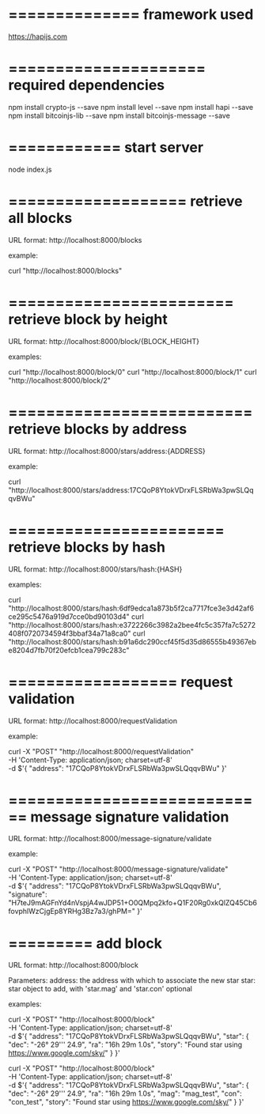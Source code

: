 ==============
framework used
==============
https://hapijs.com

=====================
required dependencies
=====================
npm install crypto-js --save
npm install level --save
npm install hapi --save
npm install bitcoinjs-lib --save
npm install bitcoinjs-message --save

============
start server
============
node index.js

===================
retrieve all blocks
===================

URL format:
http://localhost:8000/blocks

example:

curl "http://localhost:8000/blocks"

========================
retrieve block by height
========================

URL format:
http://localhost:8000/block/{BLOCK_HEIGHT}

examples:

curl "http://localhost:8000/block/0"
curl "http://localhost:8000/block/1"
curl "http://localhost:8000/block/2"

==========================
retrieve blocks by address
==========================

URL format:
http://localhost:8000/stars/address:{ADDRESS}

example:

curl "http://localhost:8000/stars/address:17CQoP8YtokVDrxFLSRbWa3pwSLQqqvBWu"

=======================
retrieve blocks by hash
=======================

URL format:
http://localhost:8000/stars/hash:{HASH}

examples:

curl "http://localhost:8000/stars/hash:6df9edca1a873b5f2ca7717fce3e3d42af6ce295c5476a919d7cce0bd90103d4"
curl "http://localhost:8000/stars/hash:e3722266c3982a2bee4fc5c357fa7c5272408f0720734594f3bbaf34a71a8ca0"
curl "http://localhost:8000/stars/hash:b91a6dc290ccf45f5d35d86555b49367ebe8204d7fb70f20efcb1cea799c283c"

==================
request validation
==================

URL format:
http://localhost:8000/requestValidation

example:

curl -X "POST" "http://localhost:8000/requestValidation" \
     -H 'Content-Type: application/json; charset=utf-8' \
     -d $'{
  "address": "17CQoP8YtokVDrxFLSRbWa3pwSLQqqvBWu"
}'

============================
message signature validation
============================

URL format:
http://localhost:8000/message-signature/validate

example:

curl -X "POST" "http://localhost:8000/message-signature/validate" \
     -H 'Content-Type: application/json; charset=utf-8' \
     -d $'{
  "address": "17CQoP8YtokVDrxFLSRbWa3pwSLQqqvBWu",
  "signature": "H7teJ9mAGFnYd4nVspjA4wJDP51+O0QMpq2kfo+Q1F20Rg0xkQlZQ45Cb6fovphlWzCjgEp8YRHg3Bz7a3/ghPM="
}'

=========
add block
=========

URL format:
http://localhost:8000/block

Parameters:
address: the address with which to associate the new star
star: star object to add, with 'star.mag' and 'star.con' optional

examples:

curl -X "POST" "http://localhost:8000/block" \
     -H 'Content-Type: application/json; charset=utf-8' \
     -d $'{
  "address": "17CQoP8YtokVDrxFLSRbWa3pwSLQqqvBWu",
  "star": {
    "dec": "-26° 29'\'' 24.9",
    "ra": "16h 29m 1.0s",
    "story": "Found star using https://www.google.com/sky/"
  }
}'

curl -X "POST" "http://localhost:8000/block" \
     -H 'Content-Type: application/json; charset=utf-8' \
     -d $'{
  "address": "17CQoP8YtokVDrxFLSRbWa3pwSLQqqvBWu",
  "star": {
    "dec": "-26° 29'\'' 24.9",
    "ra": "16h 29m 1.0s",
    "mag": "mag_test",
    "con": "con_test",
    "story": "Found star using https://www.google.com/sky/"
  }
}'
